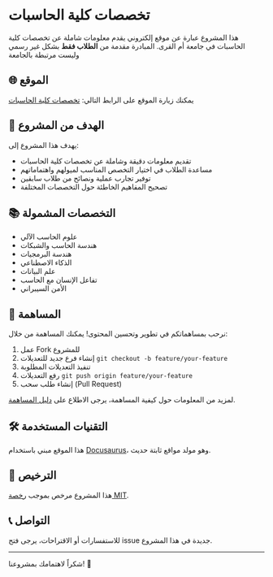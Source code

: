 # تخصصات كلية الحاسبات

هذا المشروع عبارة عن موقع إلكتروني يقدم معلومات شاملة عن تخصصات كلية الحاسبات في جامعة أم القرى. المبادرة مقدمة من **الطلاب فقط** بشكل غير رسمي وليست مرتبطة بالجامعة

## 🌐 الموقع

يمكنك زيارة الموقع على الرابط التالي: [تخصصات كلية الحاسبات](https://uqucc-majors.sb.sa/)

## 🎯 الهدف من المشروع

يهدف هذا المشروع إلى:
- تقديم معلومات دقيقة وشاملة عن تخصصات كلية الحاسبات
- مساعدة الطلاب في اختيار التخصص المناسب لميولهم واهتماماتهم
- توفير تجارب عملية ونصائح من طلاب سابقين
- تصحيح المفاهيم الخاطئة حول التخصصات المختلفة

## 📚 التخصصات المشمولة

- علوم الحاسب الآلي
- هندسة الحاسب والشبكات
- هندسة البرمجيات
- الذكاء الاصطناعي
- علم البيانات
- تفاعل الإنسان مع الحاسب
- الأمن السيبراني

## 👥 المساهمة

نرحب بمساهماتكم في تطوير وتحسين المحتوى! يمكنك المساهمة من خلال:

1. عمل Fork للمشروع
2. إنشاء فرع جديد للتعديلات `git checkout -b feature/your-feature`
3. تنفيذ التعديلات المطلوبة
4. رفع التعديلات `git push origin feature/your-feature`
5. إنشاء طلب سحب (Pull Request)

لمزيد من المعلومات حول كيفية المساهمة، يرجى الاطلاع على [دليل المساهمة](CONTRIBUTING.md).

## 🛠️ التقنيات المستخدمة

هذا الموقع مبني باستخدام [Docusaurus](https://docusaurus.io/)، وهو مولد مواقع ثابتة حديث.

## 📄 الترخيص

هذا المشروع مرخص بموجب [رخصة MIT](LICENSE).

## 📞 التواصل

للاستفسارات أو الاقتراحات، يرجى فتح issue جديدة في هذا المشروع.

---

شكراً لاهتمامك بمشروعنا! 🌟
